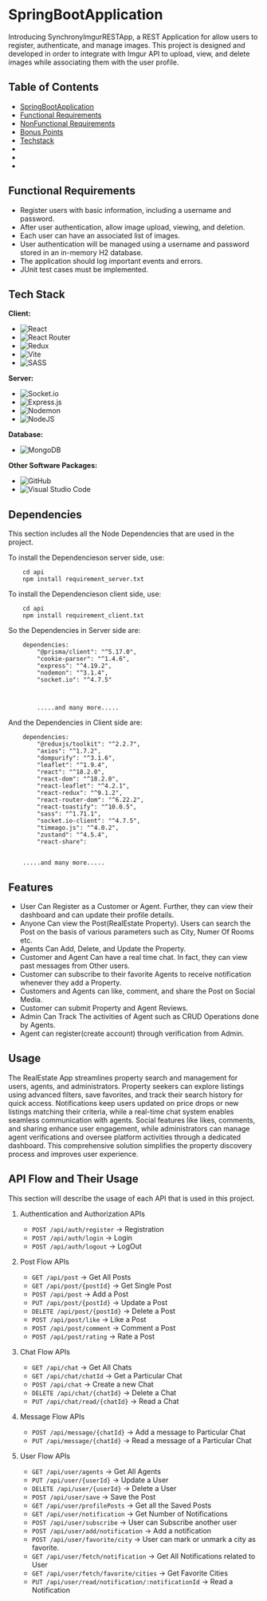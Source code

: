 # SpringBootApplication

Introducing SynchronyImgurRESTApp, a REST Application for allow users to register, authenticate, and manage images. 
This project is designed and developed in order to integrate with Imgur API to upload, view, and delete images while associating them with the user profile.


## Table of Contents
- [SpringBootApplication](#SpringBootApplication)
- [Functional Requirements](#functional-requirements) 
- [NonFunctional Requirements](#nonfunctionalrequirements)
- [Bonus Points](#Bonus-Points)
- [Techstack](#techstack)
- 
- 
- 
## Functional Requirements
-  Register users with basic information, including a username and password.
-  After user authentication, allow image upload, viewing, and deletion.
-  Each user can have an associated list of images.
-  User authentication will be managed using a username and password stored in an in-memory H2 database.
-  The application should log important events and errors.
-  JUnit test cases must be implemented.

## Tech Stack

**Client:**

- ![React](https://img.shields.io/badge/react-%2320232a.svg?style=for-the-badge&logo=react&logoColor=%2361DAFB)
- ![React Router](https://img.shields.io/badge/React_Router-CA4245?style=for-the-badge&logo=react-router&logoColor=white)
- ![Redux](https://img.shields.io/badge/redux-%23593d88.svg?style=for-the-badge&logo=redux&logoColor=white)
- ![Vite](https://img.shields.io/badge/vite-%23646CFF.svg?style=for-the-badge&logo=vite&logoColor=white)
- ![SASS](https://img.shields.io/badge/SASS-hotpink.svg?style=for-the-badge&logo=SASS&logoColor=white)


**Server:** 

- ![Socket.io](https://img.shields.io/badge/Socket.io-black?style=for-the-badge&logo=socket.io&badgeColor=010101)
- ![Express.js](https://img.shields.io/badge/express.js-%23404d59.svg?style=for-the-badge&logo=express&logoColor=%2361DAFB)
- ![Nodemon](https://img.shields.io/badge/NODEMON-%23323330.svg?style=for-the-badge&logo=nodemon&logoColor=%BBDEAD)
- ![NodeJS](https://img.shields.io/badge/node.js-6DA55F?style=for-the-badge&logo=node.js&logoColor=white)

**Database:**

- ![MongoDB](https://img.shields.io/badge/MongoDB-%234ea94b.svg?style=for-the-badge&logo=mongodb&logoColor=white)

**Other Software Packages:**

- ![GitHub](https://img.shields.io/badge/github-%23121011.svg?style=for-the-badge&logo=github&logoColor=white)
- ![Visual Studio Code](https://img.shields.io/badge/Visual%20Studio%20Code-0078d7.svg?style=for-the-badge&logo=visual-studio-code&logoColor=white)




## Dependencies

This section includes all the Node Dependencies that are used in the project.

To install the Dependencieson server side, use:
```
    cd api
    npm install requirement_server.txt
```

To install the Dependencieson client side, use:
```
    cd api
    npm install requirement_client.txt
```

So the Dependencies in Server side are:

```
    dependencies:
        "@prisma/client": "^5.17.0",
        "cookie-parser": "^1.4.6",
        "express": "^4.19.2",
        "nodemon": "^3.1.4",
        "socket.io": "^4.7.5"



        .....and many more.....

```

And the Dependencies in Client side are:

```
    dependencies:
        "@reduxjs/toolkit": "^2.2.7",
        "axios": "^1.7.2",
        "dompurify": "^3.1.6",
        "leaflet": "^1.9.4",
        "react": "^18.2.0",
        "react-dom": "^18.2.0",
        "react-leaflet": "^4.2.1",
        "react-redux": "^9.1.2",
        "react-router-dom": "^6.22.2",
        "react-toastify": "^10.0.5",
        "sass": "^1.71.1",
        "socket.io-client": "^4.7.5",
        "timeago.js": "^4.0.2",
        "zustand": "^4.5.4",
        "react-share":


    .....and many more.....

```

## Features
- User Can Register as a Customer or Agent. Further, they can view their dashboard and can update their profile details.
- Anyone Can view the Post(RealEstate Property). Users can search the Post on the basis of various parameters such as City, Numer Of Rooms etc.
- Agents Can Add, Delete, and Update the Property.
- Customer and Agent Can have a real time chat. In fact, they can view past messages from Other users.
- Customer can subscribe to their favorite Agents to receive notification whenever they add a Property.
- Customers and Agents can like, comment, and share the Post on Social Media.
- Customer can submit Property and Agent Reviews.
- Admin Can Track The activities of Agent such as CRUD Operations done by Agents.
- Agent can register(create account) through verification from Admin.


## Usage
The RealEstate App streamlines property search and management for users, agents, and administrators. Property seekers can explore listings using advanced filters, save favorites, and track their search history for quick access. Notifications keep users updated on price drops or new listings matching their criteria, while a real-time chat system enables seamless communication with agents. Social features like likes, comments, and sharing enhance user engagement, while administrators can manage agent verifications and oversee platform activities through a dedicated dashboard. This comprehensive solution simplifies the property discovery process and improves user experience.

## API Flow and Their Usage
This section will describe the usage of each API that is used in this project.

1. Authentication and Authorization APIs
    - `POST /api/auth/register` -> Registration
    - `POST /api/auth/login` -> Login
    - `POST /api/auth/logout` -> LogOut

2. Post Flow APIs
    - `GET /api/post` -> Get All Posts
    - `GET /api/post/{postId}` -> Get Single Post
    - `POST /api/post` -> Add a Post
    - `PUT /api/post/{postId}` -> Update a Post
    - `DELETE /api/post/{postId}` -> Delete a Post
    - `POST /api/post/like` -> Like a Post
    - `POST /api/post/comment` -> Comment a Post
    - `POST /api/post/rating` -> Rate a Post

3. Chat Flow APIs
    - `GET /api/chat` -> Get All Chats
    - `GET /api/chat/chatId` -> Get a Particular Chat
    - `POST /api/chat` -> Create a new Chat
    - `DELETE /api/chat/{chatId}` -> Delete a Chat
    - `PUT /api/chat/read/{chatId}` -> Read a Chat
 
4. Message Flow APIs
    - `POST /api/message/{chatId}` -> Add a message to Particular Chat
    - `PUT /api/message/{chatId}` -> Read a message of a Particular Chat

5. User Flow APIs
    - `GET /api/user/agents` -> Get All Agents
    - `PUT /api/user/{userId}` -> Update a User
    - `DELETE /api/user/{userId}` -> Delete a User
    - `POST /api/user/save` -> Save the Post
    - `GET /api/user/profilePosts` -> Get all the Saved Posts
    - `GET /api/user/notification` -> Get Number of Notifications
    - `POST /api/user/subscribe` -> User can Subscribe another user
    - `POST /api/user/add/notification` -> Add a notification
    - `POST /api/user/favorite/city` -> User can mark or unmark a city as favorite.
    - `GET /api/user/fetch/notification` -> Get All Notifications related to User
    - `GET /api/user/fetch/favorite/cities` -> Get Favorite Cities
    - `PUT /api/user/read/notification/:notificationId` -> Read a Notification




